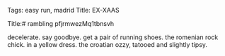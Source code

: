 Tags: easy run, madrid
Title: EX-XAAS
  
Title:# rambling pfjrmwezMq1tbnsvh  
  
decelerate. say goodbye. get a pair of running shoes. the romenian rock chick. in a yellow dress. the croatian ozzy, tatooed and slightly tipsy.  
